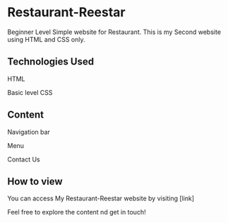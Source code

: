 # Restaurant-Reestar
Beginner Level Simple website for Restaurant. This is my Second website using HTML and CSS only.

## Technologies Used
HTML

Basic level CSS

## Content
Navigation bar

Menu

Contact Us
## How to view
You can access My Restaurant-Reestar website by visiting [link]

Feel free to explore the content nd get in touch!



